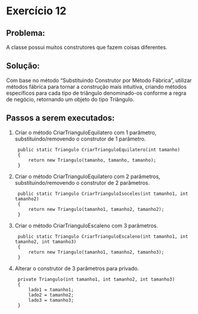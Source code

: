 # **Exercício 12**
## Problema:
A classe possui muitos construtores que fazem coisas diferentes. 

## Solução:
Com base no método “Substituindo Construtor por Método Fábrica”, utilizar métodos fábrica para tornar a construção mais intuitiva, criando métodos específicos para cada tipo de triângulo denominado-os conforme a regra de negócio, retornando um objeto do tipo Triângulo.

## Passos a serem executados:
1) Criar o método CriarTrianguloEquilatero com 1 parâmetro, substituindo/removendo o construtor de 1 parâmetro.

        public static Triangulo CriarTrianguloEquilatero(int tamanho)
        {
	        return new Triangulo(tamanho, tamanho, tamanho);
        }

2) Criar o método CriarTrianguloEquilatero com 2 parâmetros, substituindo/removendo o construtor de 2 parâmetros.

        public static Triangulo CriarTrianguloIsoceles(int tamanho1, int tamanho2)
        {
	        return new Triangulo(tamanho1, tamanho2, tamanho2);
        }

3) Criar o método CriarTrianguloEscaleno com 3 parâmetros.

        public static Triangulo CriarTrianguloEscaleno(int tamanho1, int tamanho2, int tamanho3)
        {
	        return new Triangulo(tamanho1, tamanho2, tamanho3);
        }

4) Alterar o construtor de 3 parâmetros para privado.

        private Triangulo(int tamanho1, int tamanho2, int tamanho3)
        {
            lado1 = tamanho1;
            lado2 = tamanho2;
            lado3 = tamanho3;
        }